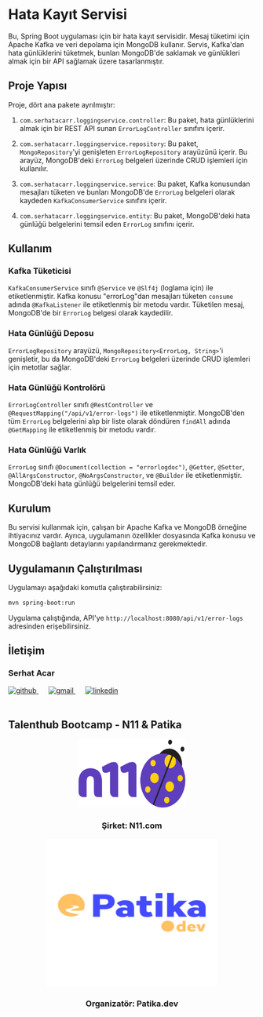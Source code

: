 # Hata Kayıt Servisi

Bu, Spring Boot uygulaması için bir hata kayıt servisidir. Mesaj tüketimi için Apache Kafka ve veri depolama için MongoDB kullanır. Servis, Kafka'dan hata günlüklerini tüketmek, bunları MongoDB'de saklamak ve günlükleri almak için bir API sağlamak üzere tasarlanmıştır.

## Proje Yapısı

Proje, dört ana pakete ayrılmıştır:

1. `com.serhatacarr.loggingservice.controller`: Bu paket, hata günlüklerini almak için bir REST API sunan `ErrorLogController` sınıfını içerir.

2. `com.serhatacarr.loggingservice.repository`: Bu paket, `MongoRepository`'yi genişleten `ErrorLogRepository` arayüzünü içerir. Bu arayüz, MongoDB'deki `ErrorLog` belgeleri üzerinde CRUD işlemleri için kullanılır.

3. `com.serhatacarr.loggingservice.service`: Bu paket, Kafka konusundan mesajları tüketen ve bunları MongoDB'de `ErrorLog` belgeleri olarak kaydeden `KafkaConsumerService` sınıfını içerir.

4. `com.serhatacarr.loggingservice.entity`: Bu paket, MongoDB'deki hata günlüğü belgelerini temsil eden `ErrorLog` sınıfını içerir.

## Kullanım

### Kafka Tüketicisi

`KafkaConsumerService` sınıfı `@Service` ve `@Slf4j` (loglama için) ile etiketlenmiştir. Kafka konusu "errorLog"dan mesajları tüketen `consume` adında `@KafkaListener` ile etiketlenmiş bir metodu vardır. Tüketilen mesaj, MongoDB'de bir `ErrorLog` belgesi olarak kaydedilir.

### Hata Günlüğü Deposu

`ErrorLogRepository` arayüzü, `MongoRepository<ErrorLog, String>`'i genişletir, bu da MongoDB'deki `ErrorLog` belgeleri üzerinde CRUD işlemleri için metotlar sağlar.

### Hata Günlüğü Kontrolörü

`ErrorLogController` sınıfı `@RestController` ve `@RequestMapping("/api/v1/error-logs")` ile etiketlenmiştir. MongoDB'den tüm `ErrorLog` belgelerini alıp bir liste olarak döndüren `findAll` adında `@GetMapping` ile etiketlenmiş bir metodu vardır.

### Hata Günlüğü Varlık

`ErrorLog` sınıfı `@Document(collection = "errorlogdoc")`, `@Getter`, `@Setter`, `@AllArgsConstructor`, `@NoArgsConstructor`, ve `@Builder` ile etiketlenmiştir. MongoDB'deki hata günlüğü belgelerini temsil eder.

## Kurulum

Bu servisi kullanmak için, çalışan bir Apache Kafka ve MongoDB örneğine ihtiyacınız vardır. Ayrıca, uygulamanın özellikler dosyasında Kafka konusu ve MongoDB bağlantı detaylarını yapılandırmanız gerekmektedir.

## Uygulamanın Çalıştırılması

Uygulamayı aşağıdaki komutla çalıştırabilirsiniz:

```bash
mvn spring-boot:run
```

Uygulama çalıştığında, API'ye `http://localhost:8080/api/v1/error-logs` adresinden erişebilirsiniz.

## İletişim

### Serhat Acar

<a href="https://github.com/sserhatacarr" target="_blank">
<img  src=https://img.shields.io/badge/github-%2324292e.svg?&style=for-the-badge&logo=github&logoColor=white alt=github style="margin-bottom: 20px;" />
</a>
<a href = "mailto:sserhatacarr@gmail.com?subject = Geri Bildirim&body = Mesaj">
<img src=https://img.shields.io/badge/send-email-email?&style=for-the-badge&logo=microsoftoutlook&color=CD5C5C alt=gmail style="margin-bottom: 20px; margin-left:20px" />
</a>
<a href="https://linkedin.com/in/sserhatacarr" target="_blank">
<img src=https://img.shields.io/badge/linkedin-%231E77B5.svg?&style=for-the-badge&logo=linkedin&logoColor=white alt=linkedin style="margin-bottom: 20px; margin-left:20px" />
</a>  

## Talenthub Bootcamp - N11 & Patika

<div align="center">
  <a href="https://www.n11.com/">
    <img src="../img/n11-logo.png" alt="Logo" width="220" height="140">
  </a>

<h3 align="center">Şirket: N11.com</h3>
</div>

<div align="center">
  <a href="https://www.patika.dev/">
    <img src="../img/patika-logo.png" alt="Logo" width="350" height="300">
  </a>
<h3 align="center">Organizatör: Patika.dev</h3>   
</div>
